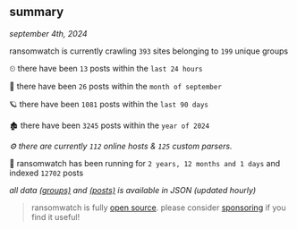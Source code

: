 
## summary
_september 4th, 2024_

ransomwatch is currently crawling `393` sites belonging to `199` unique groups

⏲ there have been `13` posts within the `last 24 hours`

🦈 there have been `26` posts within the `month of september`

🪐 there have been `1081` posts within the `last 90 days`

🏚 there have been `3245` posts within the `year of 2024`

_⚙️ there are currently `112` online hosts & `125` custom parsers._

🦕 ransomwatch has been running for `2 years, 12 months and 1 days` and indexed `12702` posts

_all data  [(groups)](http://ransomwhat.telemetry.ltd/groups) and [(posts)](http://ransomwhat.telemetry.ltd/posts) is available in JSON (updated hourly)_

> ransomwatch is fully [open source](https://github.com/joshhighet/ransomwatch#ransomwatch--). please consider [sponsoring](https://github.com/sponsors/joshhighet) if you find it useful!
